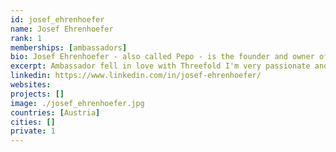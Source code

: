 ```yaml
---
id: josef_ehrenhoefer
name: Josef Ehrenhoefer
rank: 1
memberships: [ambassadors]
bio: Josef Ehrenhoefer - also called Pepo - is the founder and owner of consult2win and is a Certified Management Consultant focused on M&A implementations and Digital Transformation Projects. Previously Pepo was Vice President of Enterprise Services at HP, Hewlett Packard Enterprise and DXC Technology in Austria and Central & Eastern Europe. He has gained tremendous experience in successfully implementing complex, multi-country transformation projects. Ambassador fell in love with Threefold I'm very passionate and excited about the opportunities of Digital Transformation for our economies, societies and lifes. However it is obvious that the current System is heavily centralized and extremely tuned to the success of a few. ThreeFold Tech and Threefold Foundation are perfectly positioned to fundamentally transform the Status Quo and to better serve future internet demand and to benefit many - not just a few. 
excerpt: Ambassador fell in love with Threefold I'm very passionate and excited about the opportunities of Digital Transformation for our economies, societies and lifes. 
linkedin: https://www.linkedin.com/in/josef-ehrenhoefer/
websites: 
projects: []
image: ./josef_ehrenhoefer.jpg
countries: [Austria]
cities: []
private: 1
---
```

